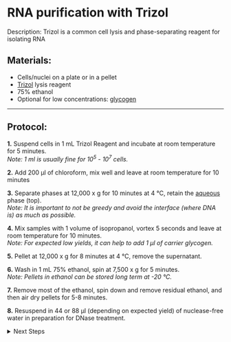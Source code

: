 RNA purification with Trizol
================================================================================
Description: Trizol is a common cell lysis and phase-separating reagent for isolating RNA

Materials:
--------------------------------------------------------------------------------
  * Cells/nuclei on a plate or in a pellet 
  * [Trizol](https://www.thermofisher.com/order/catalog/product/15596026#/15596026) lysis reagent
  * 75% ethanol
  * Optional for low concentrations: [glycogen](https://www.thermofisher.com/order/catalog/product/10814010#/10814010)
     
___
Protocol:
--------------------------------------------------------------------------------

**1.** Suspend cells in 1 mL Trizol Reagent and incubate at room temperature for 5 minutes.<br/>_Note: 1 ml is usually fine for 10<sup>5</sup> - 10<sup>7</sup> cells._

**2.** Add 200 µl of chloroform, mix well and leave at room temperature for 10 minutes
    
**3.** Separate phases at 12,000 x g for 10 minutes at 4 °C, retain the <ins>aqueous</ins> phase (top).<br/>_Note: It is important to not be greedy and avoid the interface (where DNA is) as much as possible._

**4.** Mix samples with 1 volume of isopropanol, vortex 5 seconds and leave at room temperature for 10 minutes.<br/>_Note: For expected low yields, it can help to add 1 µl of carrier glycogen._

**5.** Pellet at 12,000 x g for 8 minutes at 4 °C, remove the supernatant.

**6.** Wash in 1 mL 75% ethanol, spin at 7,500 x g for 5 minutes.<br/>_Note: Pellets in ethanol can be stored long term at -20 °C._

**7.** Remove most of the ethanol, spin down and remove residual ethanol, and then air dry pellets for 5-8 minutes.

**8.** Resuspend in 44 or 88 µl (depending on expected yield) of nuclease-free water in preparation for DNase treatment.

<!-- The text below creates dropdown lists for links to next steps or hyperlinks -->

<details>
  <summary>Next Steps</summary>

</p> <a href="./TURBO-DNase.md">
DNase treatment of cellular RNA</a>

</details>
